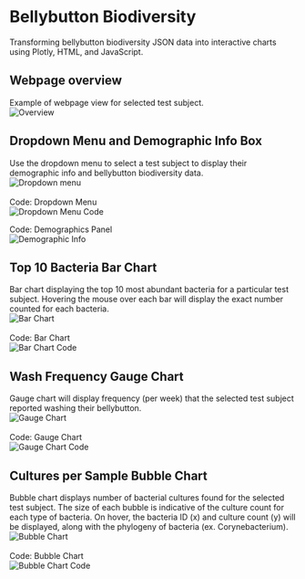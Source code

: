 # Bellybutton Biodiversity
Transforming bellybutton biodiversity JSON data into interactive charts using Plotly, HTML, and JavaScript.

## Webpage overview
Example of webpage view for selected test subject.
<br>
![Overview](images/overview.png)
<br>

## Dropdown Menu and Demographic Info Box
Use the dropdown menu to select a test subject to display their demographic info and bellybutton biodiversity data.
<br>
![Dropdown menu](images/dropdown.png)
<br>
<br>
Code: Dropdown Menu<br>
![Dropdown Menu Code](images/dropdown-code.png)
<br>

Code: Demographics Panel<br>
![Demographic Info](images/demographics-code.png)
<br>

## Top 10 Bacteria Bar Chart
Bar chart displaying the top 10 most abundant bacteria for a particular test subject. Hovering the mouse over each bar will display the exact number counted for each bacteria. 
<br>
![Bar Chart](images/barchart.png)
<br>
<br>
Code: Bar Chart<br>
![Bar Chart Code](images/barchart-code.png)

## Wash Frequency Gauge Chart
Gauge chart will display frequency (per week) that the selected test subject reported washing their bellybutton.<br>
![Gauge Chart](images/gaugechart.png)
<br>
<Br>
Code: Gauge Chart<br>
![Gauge Chart Code](images/gaugechart-code.png)

## Cultures per Sample Bubble Chart
Bubble chart displays number of bacterial cultures found for the selected test subject. The size of each bubble is indicative of the culture count for each type of bacteria. On hover, the bacteria ID (x) and culture count (y) will be displayed, along with the phylogeny of bacteria (ex. Corynebacterium).<br>
![Bubble Chart](images/bubblechart.png)<br>
<br>
Code: Bubble Chart<br>
![Bubble Chart Code](images/bubblechart-code.png)<br>
